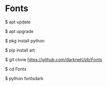 # Fonts

$ apt update

$ apt upgrade

$ pkg install python

$ pip install art

$ git clone https://github.com/darknetUzb/Fonts

$ cd Fonts

$ python fontsdark

